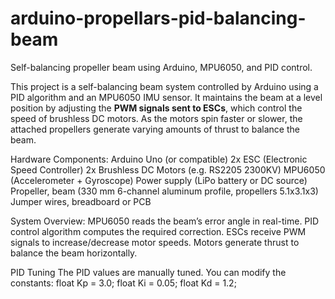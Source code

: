 # arduino-propellars-pid-balancing-beam
Self-balancing propeller beam using Arduino, MPU6050, and PID control.

This project is a self-balancing beam system controlled by Arduino using a PID algorithm and an MPU6050 IMU sensor. It maintains the beam at a level position by adjusting the **PWM signals sent to ESCs**, which control the speed of brushless DC motors. As the motors spin faster or slower, the attached propellers generate varying amounts of thrust to balance the beam.

Hardware Components:
Arduino Uno (or compatible)
2x ESC (Electronic Speed Controller)
2x Brushless DC Motors (e.g. RS2205 2300KV)
MPU6050 (Accelerometer + Gyroscope)
Power supply (LiPo battery or DC source)
Propeller, beam (330 mm 6-channel aluminum profile, propellers 5.1x3.1x3)
Jumper wires, breadboard or PCB

System Overview:
MPU6050 reads the beam’s error angle in real-time.
PID control algorithm computes the required correction.
ESCs receive PWM signals to increase/decrease motor speeds.
Motors generate thrust to balance the beam horizontally.

PID Tuning
The PID values are manually tuned. You can modify the constants:
float Kp = 3.0;
float Ki = 0.05;
float Kd = 1.2;
